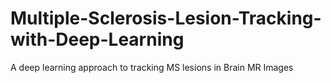 # Multiple-Sclerosis-Lesion-Tracking-with-Deep-Learning
A deep learning approach to tracking MS lesions in Brain MR Images

